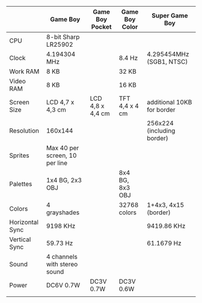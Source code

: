 |                 | Game Boy                       | Game Boy Pocket | Game Boy Color  | Super Game Boy |
|-----------------|--------------------------------|-----------------|-----------------|----------------|
| CPU             | 8-bit Sharp LR25902            |                 |                 |                |
| Clock           | 4.194304 MHz                   |                 | 8.4 Hz          | 4.295454MHz (SGB1, NTSC)|
| Work RAM        | 8 KB                           |                 | 32 KB           |                |
| Video RAM       | 8 KB                           |                 | 16 KB           |                |
| Screen Size     | LCD 4,7 x 4,3 cm               | LCD 4,8 x 4,4 cm| TFT 4,4 x 4 cm  | additional 10KB for border|
| Resolution      | 160x144                        |                 |                 | 256x224 (including border)|
| Sprites         | Max 40 per screen, 10 per line |                 |                 |                |
| Palettes        | 1x4 BG, 2x3 OBJ                |                 | 8x4 BG, 8x3 OBJ |                |
| Colors          | 4 grayshades                   |                 | 32768 colors    | 1+4x3, 4x15 (border)|
| Horizontal Sync | 9198 KHz                       |                 |                 | 9419.86 KHz    |
| Vertical Sync   | 59.73 Hz                       |                 |                 | 61.1679 Hz     |
| Sound           | 4 channels with stereo sound   |                 |                 |                |
| Power           | DC6V 0.7W                      | DC3V 0.7W       | DC3V 0.6W       |                |
|                 |                                |                 |                 |                |